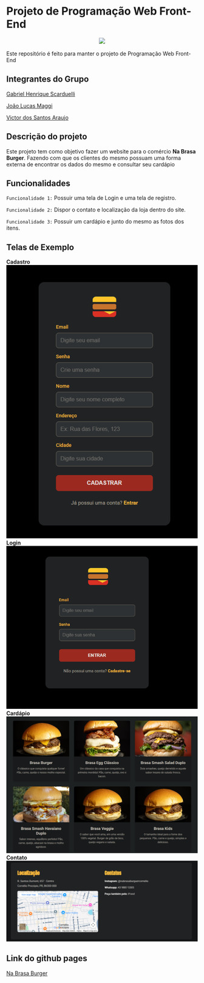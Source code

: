 # Projeto de Programação Web Front-End
<p align="center">
<img loading="lazy" src="http://img.shields.io/static/v1?label=STATUS&message=EM%20DESENVOLVIMENTO&color=GREEN&style=for-the-badge"/>
</p>
Este repositório é feito para manter o projeto de Programação Web Front-End

## Integrantes do Grupo
[Gabriel Henrique Scarduelli](https://github.com/BielScard)

[João Lucas Maggi](https://github.com/joaomaggi03)

[Victor dos Santos Araujo](https://github.com/VictorArxujo)

## Descrição do projeto
Este projeto tem como objetivo fazer um website para o comércio **Na Brasa Burger**.
Fazendo com que os clientes do mesmo possuam uma forma externa de encontrar os dados do mesmo e consultar seu cardápio 

## Funcionalidades
`Funcionalidade 1:` Possuir uma tela de Login e uma tela de registro.

`Funcionalidade 2:` Dispor o contato e localização da loja dentro do site.

`Funcionalidade 3:` Possuir um cardápio e junto do mesmo as fotos dos itens.

## Telas de Exemplo
**Cadastro**
![Tela cadastro](<curriculos/Curriculo Gabriel/figs/Cadastro.png>)
**Login**
![Tela login](<curriculos/Curriculo Gabriel/figs/Login.png>)
**Cardápio**
![Tela cardápio](<curriculos/Curriculo Gabriel/figs/Cardapio.png>)
**Contato**
![Tela contato](<curriculos/Curriculo Gabriel/figs/Contato.png>)

## Link do github pages
[Na Brasa Burger](https://victorarxujo.github.io/Projeto---Front)
